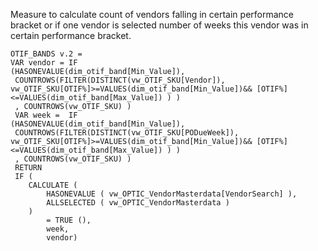 Measure to calculate count of vendors falling in certain performance bracket or if one vendor is selected number of weeks this vendor was in certain performance bracket.

```DAX
OTIF_BANDS v.2 = 
VAR vendor = IF
(HASONEVALUE(dim_otif_band[Min_Value]),
 COUNTROWS(FILTER(DISTINCT(vw_OTIF_SKU[Vendor]), vw_OTIF_SKU[OTIF%]>=VALUES(dim_otif_band[Min_Value])&& [OTIF%]<=VALUES(dim_otif_band[Max_Value]) ) )
 , COUNTROWS(vw_OTIF_SKU) )
 VAR week =  IF
(HASONEVALUE(dim_otif_band[Min_Value]),
 COUNTROWS(FILTER(DISTINCT(vw_OTIF_SKU[PODueWeek]), vw_OTIF_SKU[OTIF%]>=VALUES(dim_otif_band[Min_Value])&& [OTIF%]<=VALUES(dim_otif_band[Max_Value]) ) )
 , COUNTROWS(vw_OTIF_SKU) )
 RETURN 
 IF (
    CALCULATE (
        HASONEVALUE ( vw_OPTIC_VendorMasterdata[VendorSearch] ),
        ALLSELECTED ( vw_OPTIC_VendorMasterdata )
    )
        = TRUE (),
        week,
        vendor)
```

